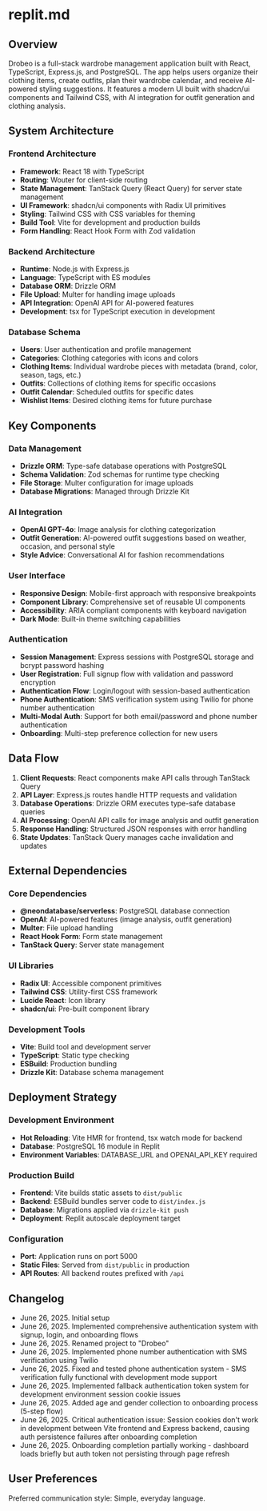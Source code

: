 # replit.md

## Overview

Drobeo is a full-stack wardrobe management application built with React, TypeScript, Express.js, and PostgreSQL. The app helps users organize their clothing items, create outfits, plan their wardrobe calendar, and receive AI-powered styling suggestions. It features a modern UI built with shadcn/ui components and Tailwind CSS, with AI integration for outfit generation and clothing analysis.

## System Architecture

### Frontend Architecture
- **Framework**: React 18 with TypeScript
- **Routing**: Wouter for client-side routing
- **State Management**: TanStack Query (React Query) for server state management
- **UI Framework**: shadcn/ui components with Radix UI primitives
- **Styling**: Tailwind CSS with CSS variables for theming
- **Build Tool**: Vite for development and production builds
- **Form Handling**: React Hook Form with Zod validation

### Backend Architecture
- **Runtime**: Node.js with Express.js
- **Language**: TypeScript with ES modules
- **Database ORM**: Drizzle ORM
- **File Upload**: Multer for handling image uploads
- **API Integration**: OpenAI API for AI-powered features
- **Development**: tsx for TypeScript execution in development

### Database Schema
- **Users**: User authentication and profile management
- **Categories**: Clothing categories with icons and colors
- **Clothing Items**: Individual wardrobe pieces with metadata (brand, color, season, tags, etc.)
- **Outfits**: Collections of clothing items for specific occasions
- **Outfit Calendar**: Scheduled outfits for specific dates
- **Wishlist Items**: Desired clothing items for future purchase

## Key Components

### Data Management
- **Drizzle ORM**: Type-safe database operations with PostgreSQL
- **Schema Validation**: Zod schemas for runtime type checking
- **File Storage**: Multer configuration for image uploads
- **Database Migrations**: Managed through Drizzle Kit

### AI Integration
- **OpenAI GPT-4o**: Image analysis for clothing categorization
- **Outfit Generation**: AI-powered outfit suggestions based on weather, occasion, and personal style
- **Style Advice**: Conversational AI for fashion recommendations

### User Interface
- **Responsive Design**: Mobile-first approach with responsive breakpoints
- **Component Library**: Comprehensive set of reusable UI components
- **Accessibility**: ARIA compliant components with keyboard navigation
- **Dark Mode**: Built-in theme switching capabilities

### Authentication
- **Session Management**: Express sessions with PostgreSQL storage and bcrypt password hashing
- **User Registration**: Full signup flow with validation and password encryption
- **Authentication Flow**: Login/logout with session-based authentication
- **Phone Authentication**: SMS verification system using Twilio for phone number authentication
- **Multi-Modal Auth**: Support for both email/password and phone number authentication
- **Onboarding**: Multi-step preference collection for new users

## Data Flow

1. **Client Requests**: React components make API calls through TanStack Query
2. **API Layer**: Express.js routes handle HTTP requests and validation
3. **Database Operations**: Drizzle ORM executes type-safe database queries
4. **AI Processing**: OpenAI API calls for image analysis and outfit generation
5. **Response Handling**: Structured JSON responses with error handling
6. **State Updates**: TanStack Query manages cache invalidation and updates

## External Dependencies

### Core Dependencies
- **@neondatabase/serverless**: PostgreSQL database connection
- **OpenAI**: AI-powered features (image analysis, outfit generation)
- **Multer**: File upload handling
- **React Hook Form**: Form state management
- **TanStack Query**: Server state management

### UI Libraries
- **Radix UI**: Accessible component primitives
- **Tailwind CSS**: Utility-first CSS framework
- **Lucide React**: Icon library
- **shadcn/ui**: Pre-built component library

### Development Tools
- **Vite**: Build tool and development server
- **TypeScript**: Static type checking
- **ESBuild**: Production bundling
- **Drizzle Kit**: Database schema management

## Deployment Strategy

### Development Environment
- **Hot Reloading**: Vite HMR for frontend, tsx watch mode for backend
- **Database**: PostgreSQL 16 module in Replit
- **Environment Variables**: DATABASE_URL and OPENAI_API_KEY required

### Production Build
- **Frontend**: Vite builds static assets to `dist/public`
- **Backend**: ESBuild bundles server code to `dist/index.js`
- **Database**: Migrations applied via `drizzle-kit push`
- **Deployment**: Replit autoscale deployment target

### Configuration
- **Port**: Application runs on port 5000
- **Static Files**: Served from `dist/public` in production
- **API Routes**: All backend routes prefixed with `/api`

## Changelog
- June 26, 2025. Initial setup
- June 26, 2025. Implemented comprehensive authentication system with signup, login, and onboarding flows
- June 26, 2025. Renamed project to "Drobeo"
- June 26, 2025. Implemented phone number authentication with SMS verification using Twilio
- June 26, 2025. Fixed and tested phone authentication system - SMS verification fully functional with development mode support
- June 26, 2025. Implemented fallback authentication token system for development environment session cookie issues
- June 26, 2025. Added age and gender collection to onboarding process (5-step flow)
- June 26, 2025. Critical authentication issue: Session cookies don't work in development between Vite frontend and Express backend, causing auth persistence failures after onboarding completion
- June 26, 2025. Onboarding completion partially working - dashboard loads briefly but auth token not persisting through page refresh

## User Preferences

Preferred communication style: Simple, everyday language.